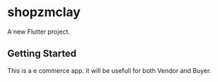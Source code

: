 # shopzmclay

A new Flutter project.

## Getting Started

This is a e commerce app. it will be usefull for both Vendor and Buyer.
